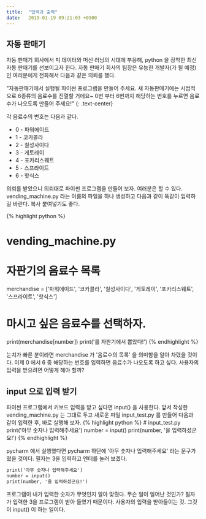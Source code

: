 ```yaml
---
title:  "입력과 출력"
date:   2019-01-19 09:21:03 +0900
---
```


<h2> 자동 판매기 </h2>
자동 판매기 회사에서 빅 데이터와 머신 러닝의 시대에 부응해, python 을 장착한 최신 자동 판매기를 선보이고자 한다.
자동 판매기 회사의 팀장은 유능한 개발자(가 될 예정)인 여러분에게 전화해서 다음과 같은 의뢰를 했다.

"자동판매기에서 실행될 파이썬 프로그램을 만들어 주세요. 새 자동판매기에는 시범적으로 6종류의 음료수를 진열할 거에요~
0번 부터 6번까지 해당하는 번호를 누르면 음료수가 나오도록 만들어 주세요!"
{: .text-center} 

각 음료수의 번호는 다음과 같다.
* 0 - 파워에이드
* 1 - 코카콜라
* 2 - 칠성사이다
* 3 - 게토레이
* 4 - 포카리스웨트
* 5 - 스프라이트
* 6 - 핫식스

의뢰를 받았으니 의뢰대로 파이썬 프로그램을 만들어 보자. 여러분은 할 수 있다.
vending_machine.py 라는 이름의 파일을 하나 생성하고 다음과 같이 똑같이 입력하길 바란다. 복사 붙여넣기도 좋다.
 
{% highlight python %}
# vending_machine.py
# 자판기의 음료수 목록
merchandise = ['파워에이드', '코카콜라', '칠성사이다', '게토레이', '포카리스웨트', '스프라이트', '핫식스']

# 마시고 싶은 음료수를 선택하자.

print(merchandise[number])
print('를 자판기에서 뽑았다!')
{% endhighlight %}

눈치가 빠른 분이라면 merchandise 가 '음료수의 목록' 을 의미함을 알아 차렸을 것이다. 
이제 0 에서 6 중 해당하는 번호를 입력하면 음료수가 나오도록 하고 싶다. 사용자의 입력을 받으려면 어떻게 해야 할까?

<h2> input 으로 입력 받기 </h2>
파이썬 프로그램에서 키보드 입력을 받고 싶다면 input() 을 사용한다. 
앞서 작성한 vending_machine.py 는 그대로 두고 새로운 파일 input_test.py 를 만들어
다음과 같이 입력한 후, 바로 실행해 보자. 
{% highlight python %}
# input_test.py
print('아무 숫자나 입력해주세요')
number = input()
print(number, '을 입력하셨군요!')
{% endhighlight %}

pycharm 에서 실행했다면 pycharm 하단에 '아무 숫자나 입력해주세요' 라는 문구가 떴을 것이다. 필자는 3을 입력하고
엔터를 눌러 보겠다.

```markdown
print('아무 숫자나 입력해주세요')
number = input()
print(number, '을 입력하셨군요!')
```
프로그램이 내가 입력한 숫자가 무엇인지 알아 맞췄다. 무슨 일이 일어난 것인가?
필자가 입력한 3을 프로그램이 받아 들였기 때문이다.
사용자의 입력을 받아들이는 것. 그것이 input() 이 하는 일이다.





